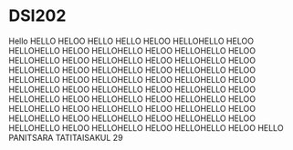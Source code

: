 # DSI202
 Hello
 HELLO HELOO HELLO HELLO HELOO HELLOHELLO HELOO HELLOHELLO HELOO HELLOHELLO HELOO HELLOHELLO HELOO HELLOHELLO HELOO HELLOHELLO HELOO HELLOHELLO HELOO HELLOHELLO HELOO HELLOHELLO HELOO HELLOHELLO HELOO HELLOHELLO HELOO HELLOHELLO HELOO HELLOHELLO HELOO HELLOHELLO HELOO HELLOHELLO HELOO HELLOHELLO HELOO HELLOHELLO HELOO HELLOHELLO HELOO HELLOHELLO HELOO HELLOHELLO HELOO HELLOHELLO HELOO HELLOHELLO HELOO HELLOHELLO HELOO HELLOHELLO HELOO HELLOHELLO HELOO HELLOHELLO HELOO HELLOHELLO HELOO HELLOHELLO HELOO HELLO
PANITSARA TATITAISAKUL 29